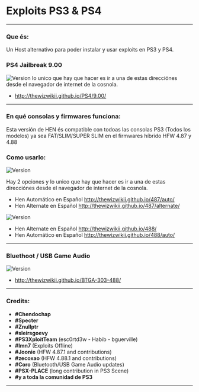 # Exploits PS3 & PS4
---

### Que és:

Un Host alternativo para poder instalar y usar exploits en PS3 y PS4.

### PS4 Jailbreak 9.00
![Version](https://img.shields.io/badge/Version-9.00-red.svg)
lo unico que hay que hacer es ir a una de estas direcciónes desde el navegador de internet de la cosnola.

- http://thewizwikii.github.io/PS4/9.00/

---

### En qué consolas y firmwares funciona:

Esta versión de HEN és compatible con todoas las consolas PS3 (Todos los modelos) ya sea FAT/SLIM/SUPER SLIM en el firmwares híbrido HFW 4.87 y 4.88

### Como usarlo:

![Version](https://img.shields.io/badge/Version-4.87-brightgreen.svg) 

Hay 2 opciones y lo unico que hay que hacer es ir a una de estas direcciónes desde el navegador de internet de la cosnola.
- Hen Automático en Español http://thewizwikii.github.io/487/auto/
- Hen Alternate en Español http://thewizwikii.github.io/487/alternate/


![Version](https://img.shields.io/badge/Version-4.88-red.svg)
- Hen Alternate en Español http://thewizwikii.github.io/488/
- Hen Automático en Español http://thewizwikii.github.io/488/auto/

---

### Bluethoot / USB Game Audio 
![Version](https://img.shields.io/badge/Version-4.88-red.svg)
- http://thewizwikii.github.io/BTGA-303-488/


---

### Credits:

- **#Chendochap**
- **#Specter**
- **#Znullptr**
- **#sleirsgoevy**
- **#PS3XploitTeam** (esc0rtd3w - Habib - bguerville)
- **#lmn7** (Exploits Offline)
- **#Joonie** (HFW 4.87.1 and contributions)
- **#zecoxao** (HFW 4.88.1 and contributions)
- **#Coro** (Bluetooth/USB Game Audio updates)
- **#PSX-PLACE** (long contribution in PS3 Scene)
- **#y a toda la comunidad de PS3**

---
